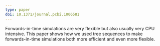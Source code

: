 ```yaml
---
type: paper
doi: 10.1371/journal.pcbi.1006581
---
```

Forwards-in-time simulations are very flexible but also usually very CPU
intensive. This paper shows how we used tree sequences to make
forwards-in-time simulations both more efficient and even more flexible.